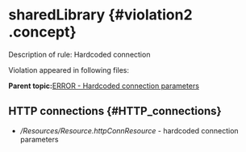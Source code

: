 # sharedLibrary {#violation2 .concept}

Description of rule: Hardcoded connection

Violation appeared in following files:

**Parent topic:**[ERROR - Hardcoded connection parameters](../../../qa/rules/ERROR_-_Hardcoded_connection_parameters.md)

## HTTP connections {#HTTP_connections}

-   */Resources/Resource.httpConnResource* - hardcoded connection parameters

